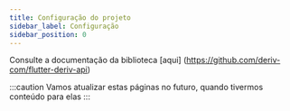 ```yaml
---
title: Configuração do projeto
sidebar_label: Configuração
sidebar_position: 0
---
```


Consulte a documentação da biblioteca [aqui] (https://github.com/deriv-com/flutter-deriv-api)

:::caution
Vamos atualizar estas páginas no futuro, quando tivermos conteúdo para elas
:::
